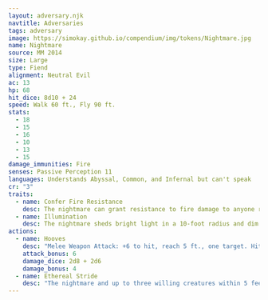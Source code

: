 ```yaml
---
layout: adversary.njk
navtitle: Adversaries
tags: adversary
image: https://simokay.github.io/compendium/img/tokens/Nightmare.jpg
name: Nightmare
source: MM 2014
size: Large
type: Fiend
alignment: Neutral Evil
ac: 13
hp: 68
hit_dice: 8d10 + 24
speed: Walk 60 ft., Fly 90 ft.
stats:
  - 18
  - 15
  - 16
  - 10
  - 13
  - 15
damage_immunities: Fire
senses: Passive Perception 11
languages: Understands Abyssal, Common, and Infernal but can't speak
cr: "3"
traits:
  - name: Confer Fire Resistance
    desc: The nightmare can grant resistance to fire damage to anyone riding it.
  - name: Illumination
    desc: The nightmare sheds bright light in a 10-foot radius and dim light for an additional 10 feet.
actions:
  - name: Hooves
    desc: "Melee Weapon Attack: +6 to hit, reach 5 ft., one target. Hit: 13 (2d8 + 4) bludgeoning damage plus 7 (2d6) fire damage."
    attack_bonus: 6
    damage_dice: 2d8 + 2d6
    damage_bonus: 4
  - name: Ethereal Stride
    desc: "The nightmare and up to three willing creatures within 5 feet of it magically enter the Ethereal Plane from the Material Plane, or vice versa."
---
```



